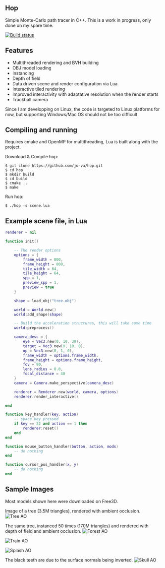 ## Hop

Simple Monte-Carlo path tracer in C++.
This is a work in progress, only done on my spare time.

[![Build status](https://travis-ci.org/jo-va/hop.svg?branch=master)](https://travis-ci.org/jo-va/hop)

## Features
- Multithreaded rendering and BVH building
- OBJ model loading
- Instancing
- Depth of field
- Data driven scene and render configuration via Lua
- Interactive tiled rendering
- Improved interactivity with adaptative resolution when the render starts
- Trackball camera

Since I am developping on Linux, the code is targeted to Linux platforms for now, but supporting Windows/Mac OS should not be too difficult.

## Compiling and running
Requires cmake and OpenMP for multithreading, Lua is built along with the project.

Download & Compile hop:
```
$ git clone https://github.com/jo-va/hop.git
$ cd hop
$ mkdir build
$ cd build
$ cmake ..
$ make
```

Run hop:
```
$ ./hop -s scene.lua
```

## Example scene file, in Lua

```lua
renderer = nil

function init()

    -- The render options
    options = {
        frame_width = 800,
        frame_height = 800,
        tile_width = 64,
        tile_height = 64,
        spp = 1,
        preview_spp = 1,
        preview = true
    }

    shape = load_obj("tree.obj")

    world = World.new()
    world:add_shape(shape)

    -- Build the acceleration structures, this will take some time
    world:preprocess()

    camera_desc = {
        eye = Vec3.new(0, 10, 30),
        target = Vec3.new(0, 10, 0),
        up = Vec3.new(0, 1, 0),
        frame_width = options.frame_width,
        frame_height = options.frame_height,
        fov = 90,
        lens_radius = 0.0,
        focal_distance = 40
    }
    camera = Camera.make_perspective(camera_desc)

    renderer = Renderer.new(world, camera, options)
    renderer:render_interactive()

end

function key_handler(key, action)
    -- space key pressed
    if key == 32 and action == 1 then
        renderer:reset()
    end
end

function mouse_button_handler(button, action, mods)
    -- do nothing
end

function cursor_pos_handler(x, y)
    -- do nothing
end
```

## Sample Images

Most models shown here were downloaded on Free3D.

Image of a tree (3.5M triangles), rendered with ambient occlusion.
![Tree AO](doc/images/tree_ao.png?raw=true "Tree AO")

The same tree, instanced 50 times (170M triangles) and rendered with depth of field and ambient occlusion.
![Forest AO](doc/images/forest_ao.png?raw=true "Forest AO")

![Train AO](doc/images/train_ao.png?raw=true "Train AO")

![Splash AO](doc/images/splash_ao.png?raw=true "Splash AO")

The black teeth are due to the surface normals being inverted.
![Skull AO](doc/images/skull_ao.png?raw=true "Skull AO")

